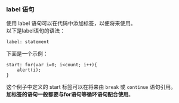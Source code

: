 ### label 语句

使用 label 语句可以在代码中添加标签，以便将来使用。  
以下是label语句的语法：

	label: statement

下面是一个示例：

	start: for(var i=0; i<count; i++){
    	alert(i);
    }

这个例子中定义的 start 标签可以在将来由 `break` 或 `continue` 语句引用。  
**加标签的语句一般都要与for语句等循环语句配合使用**。  


